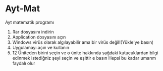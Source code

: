 # Ayt-Mat
Ayt matematik programı
1. Rar dosyasını indirin
2. Application dosyasını açın
3. Windows virüs olarak algılayabilir ama bir virüs değil!(Yükle'ye basın)
4. Uygulamayı açın ve kullanın
5. 12 Üniteden birini seçin ve o ünite hakkında sağdaki kutucuklardan bilgi edinmek istediğniz şeyi seçin ve eşittir e basın
Hepsi bu kadar umarım faydalı olur
